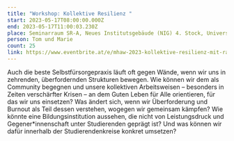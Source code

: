 ```yaml
---
title: "Workshop: Kollektive Resilienz "
start: 2023-05-17T08:00:00.000Z
end: 2023-05-17T11:00:03.230Z
place: Seminarraum SR-A, Neues Institutsgebäude (NIG) 4. Stock, Universitätsstraße 7
person: Tom und Marie
count: 25
link: https://www.eventbrite.at/e/mhaw-2023-kollektive-resilienz-mit-radix-workshop-tickets-629370854167
---
```

Auch die beste Selbstfürsorgepraxis läuft oft gegen Wände, wenn wir uns in zehrenden, überfordernden Strukturen bewegen. Wie können wir dem als Community begegnen und unsere kollektiven Arbeitsweisen – besonders in Zeiten verschärfter Krisen – an dem Guten Leben für Alle orientieren, für das wir uns einsetzen? Was ändert sich, wenn wir Überforderung und Burnout als Teil dessen verstehen, wogegen wir gemeinsam kämpfen? Wie könnte eine Bildungsinstitution aussehen, die nicht von Leistungsdruck und Gegener*innenschaft unter Studierenden geprägt ist? Und was können wir dafür innerhalb der Studierendenkreise konkret umsetzen?